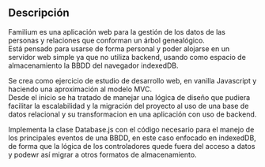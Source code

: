 ## Descripción 

Familium es una aplicación web para la gestión de los datos de las personas y relaciones que conforman un árbol genealógico.<br>
Está pensado para usarse de forma personal y poder alojarse en un servidor web simple ya que no utiliza backend, usando como espacio de almacenamiento la BBDD del navegador indexedDB. 

Se crea como ejercicio de estudio de desarrollo web, en vanilla Javascript y haciendo una aproximación al modelo MVC.<br>
Desde el inicio se ha tratado de manejar una lógica de diseño que pudiera facilitar la escalabilidad y la migración del proyecto al uso de una base de datos relacional y su transformacion en una aplicación con uso de backend.

Implementa la clase Database.js con el código necesario para el manejo de los principales eventos de una BBDD, en este caso enfocado en indexedDB, de forma que la lógica de los controladores quede fuera del acceso a datos y podewr así migrar a otros formatos de almacenamiento.




